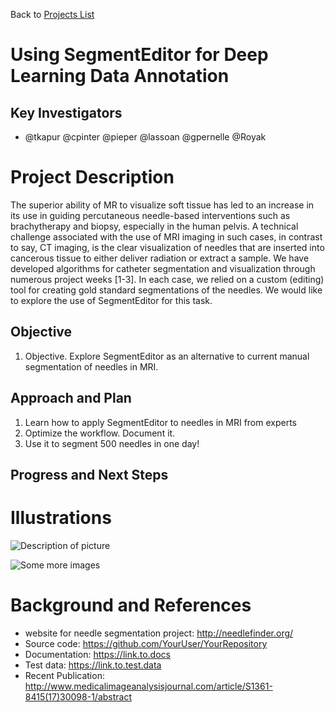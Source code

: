 Back to [Projects List](../../README.md#ProjectsList)

# Using SegmentEditor for Deep Learning Data Annotation

## Key Investigators

- @tkapur @cpinter @pieper @lassoan @gpernelle @Royak

# Project Description

The superior ability of MR to visualize soft tissue has led to an increase in its use  in guiding percutaneous needle-based interventions such as brachytherapy and biopsy, especially in the human pelvis. A technical challenge associated with the use of MRI imaging in such cases, in contrast to say, CT imaging, is the clear visualization of needles that are inserted into cancerous tissue to either deliver radiation or extract a sample. We have developed algorithms for catheter segmentation and visualization through numerous project weeks [1-3]. In each case, we relied on a custom (editing) tool for creating gold standard segmentations of the needles.  We would like to explore the use of SegmentEditor for this task.  

## Objective

1. Objective. Explore SegmentEditor as an alternative to current manual segmentation of needles in MRI. 

## Approach and Plan

1. Learn how to apply SegmentEditor to  needles in MRI from experts
1. Optimize the workflow. Document it.
1. Use it to segment 500 needles in one day!

## Progress and Next Steps

<!--Describe progress and next steps in a few bullet points as you are making progress.-->

# Illustrations

<!--Add pictures and links to videos that demonstrate what has been accomplished.-->

![Description of picture](Example2.jpg)

![Some more images](Example2.jpg)

# Background and References

<!--Use this space for information that may help people better understand your project, like links to papers, source code, or data.-->

- website for needle segmentation project: http://needlefinder.org/
- Source code: https://github.com/YourUser/YourRepository
- Documentation: https://link.to.docs
- Test data: https://link.to.test.data
- Recent Publication: http://www.medicalimageanalysisjournal.com/article/S1361-8415(17)30098-1/abstract

